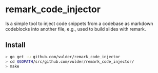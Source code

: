 # remark_code_injector

Is a simple tool to inject code snippets from a codebase as markdown codeblocks into another file, e.g., used to build slides with remark.

## Install
```bash
> go get -u github.com/vulder/remark_code_injector
> cd $GOPATH/src/github.com/vulder/remark_code_injector/
> make
```
